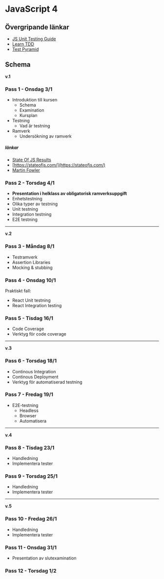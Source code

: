 # JavaScript 4

## Övergripande länkar

* [JS Unit Testing Guide](https://github.com/mawrkus/js-unit-testing-guide)
* [Learn TDD](https://github.com/dwyl/learn-tdd)
* [Test Pyramid](https://martinfowler.com/bliki/TestPyramid.html)

## Schema
__v.1__

### Pass 1 - Onsdag 3/1

* Introduktion till kursen
    * Schema
    * Examination
    * Kursplan
* Testning
    * Vad är testning
* Ramverk
    * Undersökning av ramverk

##### länkar

* [State Of JS Results](https://medium.freecodecamp.org/i-just-asked-23-000-developers-what-they-think-of-javascript-heres-what-i-learned-9a06b61998fa)
* [https://stateofjs.com/](https://stateofjs.com/)
* [Martin Fowler ](https://martinfowler.com/bliki/UnitTest.html)

### Pass 2 - Torsdag 4/1

* **Presentation i helklass av obligatorisk ramverksuppgift**
* Enhetstestning
* Olika typer av testning
* Unit testning
* Integration testning
* E2E testning

---
__v.2__

### Pass 3 - Måndag 8/1

* Testramverk
* Assertion Libraries
* Mocking & stubbing

### Pass 4 - Onsdag 10/1

Praktiskt fall:
* React Unit testning
* React Integration testing

### Pass 5 - Tisdag 16/1

* Code Coverage
* Verktyg för code coverage

---
__v.3__

### Pass 6 - Torsdag 18/1

* Continous Integration
* Continous Deployment
* Verktyg för automatiserad testning

### Pass 7 - Fredag 19/1

* E2E-testning
    * Headless
    * Browser
    * Automatisera

---
__v.4__

### Pass 8 - Tisdag 23/1

* Handledning
* Implementera tester

### Pass 9 - Torsdag 25/1

* Handledning
* Implementera tester

---
__v.5__

### Pass 10 - Fredag 26/1

* Handledning
* Implementera tester

### Pass 11 - Onsdag 31/1

* Presentation av slutexamination

### Pass 12 - Torsdag 1/2




